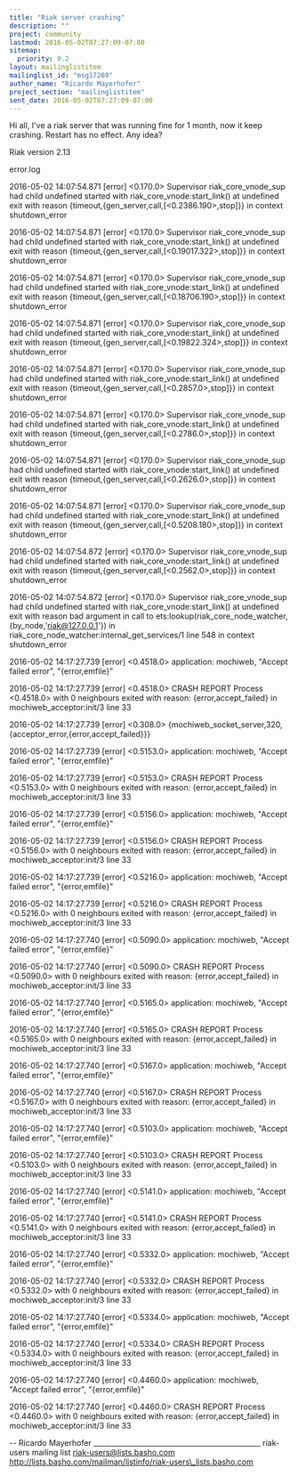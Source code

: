 ```yaml
---
title: "Riak server crashing"
description: ""
project: community
lastmod: 2016-05-02T07:27:09-07:00
sitemap:
  priority: 0.2
layout: mailinglistitem
mailinglist_id: "msg17269"
author_name: "Ricardo Mayerhofer"
project_section: "mailinglistitem"
sent_date: 2016-05-02T07:27:09-07:00
---
```



Hi all,
I've a riak server that was running fine for 1 month, now it keep crashing.
Restart has no effect. Any idea?

Riak version 2.13

error.log

2016-05-02 14:07:54.871 [error] <0.170.0> Supervisor riak\_core\_vnode\_sup
had child undefined started with riak\_core\_vnode:start\_link() at undefined
exit with reason {timeout,{gen\_server,call,[<0.2386.190>,stop]}} in context
shutdown\_error

2016-05-02 14:07:54.871 [error] <0.170.0> Supervisor riak\_core\_vnode\_sup
had child undefined started with riak\_core\_vnode:start\_link() at undefined
exit with reason {timeout,{gen\_server,call,[<0.19017.322>,stop]}} in
context shutdown\_error

2016-05-02 14:07:54.871 [error] <0.170.0> Supervisor riak\_core\_vnode\_sup
had child undefined started with riak\_core\_vnode:start\_link() at undefined
exit with reason {timeout,{gen\_server,call,[<0.18706.190>,stop]}} in
context shutdown\_error

2016-05-02 14:07:54.871 [error] <0.170.0> Supervisor riak\_core\_vnode\_sup
had child undefined started with riak\_core\_vnode:start\_link() at undefined
exit with reason {timeout,{gen\_server,call,[<0.19822.324>,stop]}} in
context shutdown\_error

2016-05-02 14:07:54.871 [error] <0.170.0> Supervisor riak\_core\_vnode\_sup
had child undefined started with riak\_core\_vnode:start\_link() at undefined
exit with reason {timeout,{gen\_server,call,[<0.2857.0>,stop]}} in context
shutdown\_error

2016-05-02 14:07:54.871 [error] <0.170.0> Supervisor riak\_core\_vnode\_sup
had child undefined started with riak\_core\_vnode:start\_link() at undefined
exit with reason {timeout,{gen\_server,call,[<0.2786.0>,stop]}} in context
shutdown\_error

2016-05-02 14:07:54.871 [error] <0.170.0> Supervisor riak\_core\_vnode\_sup
had child undefined started with riak\_core\_vnode:start\_link() at undefined
exit with reason {timeout,{gen\_server,call,[<0.2626.0>,stop]}} in context
shutdown\_error

2016-05-02 14:07:54.871 [error] <0.170.0> Supervisor riak\_core\_vnode\_sup
had child undefined started with riak\_core\_vnode:start\_link() at undefined
exit with reason {timeout,{gen\_server,call,[<0.5208.180>,stop]}} in context
shutdown\_error

2016-05-02 14:07:54.872 [error] <0.170.0> Supervisor riak\_core\_vnode\_sup
had child undefined started with riak\_core\_vnode:start\_link() at undefined
exit with reason {timeout,{gen\_server,call,[<0.2562.0>,stop]}} in context
shutdown\_error

2016-05-02 14:07:54.872 [error] <0.170.0> Supervisor riak\_core\_vnode\_sup
had child undefined started with riak\_core\_vnode:start\_link() at undefined
exit with reason bad argument in call to ets:lookup(riak\_core\_node\_watcher,
{by\_node,'riak@127.0.0.1'}) in
riak\_core\_node\_watcher:internal\_get\_services/1 line 548 in context
shutdown\_error

2016-05-02 14:17:27.739 [error] <0.4518.0> application: mochiweb, "Accept
failed error", "{error,emfile}"

2016-05-02 14:17:27.739 [error] <0.4518.0> CRASH REPORT Process <0.4518.0>
with 0 neighbours exited with reason: {error,accept\_failed} in
mochiweb\_acceptor:init/3 line 33

2016-05-02 14:17:27.739 [error] <0.308.0>
{mochiweb\_socket\_server,320,{acceptor\_error,{error,accept\_failed}}}

2016-05-02 14:17:27.739 [error] <0.5153.0> application: mochiweb, "Accept
failed error", "{error,emfile}"

2016-05-02 14:17:27.739 [error] <0.5153.0> CRASH REPORT Process <0.5153.0>
with 0 neighbours exited with reason: {error,accept\_failed} in
mochiweb\_acceptor:init/3 line 33

2016-05-02 14:17:27.739 [error] <0.5156.0> application: mochiweb, "Accept
failed error", "{error,emfile}"

2016-05-02 14:17:27.739 [error] <0.5156.0> CRASH REPORT Process <0.5156.0>
with 0 neighbours exited with reason: {error,accept\_failed} in
mochiweb\_acceptor:init/3 line 33

2016-05-02 14:17:27.739 [error] <0.5216.0> application: mochiweb, "Accept
failed error", "{error,emfile}"

2016-05-02 14:17:27.739 [error] <0.5216.0> CRASH REPORT Process <0.5216.0>
with 0 neighbours exited with reason: {error,accept\_failed} in
mochiweb\_acceptor:init/3 line 33

2016-05-02 14:17:27.740 [error] <0.5090.0> application: mochiweb, "Accept
failed error", "{error,emfile}"

2016-05-02 14:17:27.740 [error] <0.5090.0> CRASH REPORT Process <0.5090.0>
with 0 neighbours exited with reason: {error,accept\_failed} in
mochiweb\_acceptor:init/3 line 33

2016-05-02 14:17:27.740 [error] <0.5165.0> application: mochiweb, "Accept
failed error", "{error,emfile}"

2016-05-02 14:17:27.740 [error] <0.5165.0> CRASH REPORT Process <0.5165.0>
with 0 neighbours exited with reason: {error,accept\_failed} in
mochiweb\_acceptor:init/3 line 33

2016-05-02 14:17:27.740 [error] <0.5167.0> application: mochiweb, "Accept
failed error", "{error,emfile}"

2016-05-02 14:17:27.740 [error] <0.5167.0> CRASH REPORT Process <0.5167.0>
with 0 neighbours exited with reason: {error,accept\_failed} in
mochiweb\_acceptor:init/3 line 33

2016-05-02 14:17:27.740 [error] <0.5103.0> application: mochiweb, "Accept
failed error", "{error,emfile}"

2016-05-02 14:17:27.740 [error] <0.5103.0> CRASH REPORT Process <0.5103.0>
with 0 neighbours exited with reason: {error,accept\_failed} in
mochiweb\_acceptor:init/3 line 33

2016-05-02 14:17:27.740 [error] <0.5141.0> application: mochiweb, "Accept
failed error", "{error,emfile}"

2016-05-02 14:17:27.740 [error] <0.5141.0> CRASH REPORT Process <0.5141.0>
with 0 neighbours exited with reason: {error,accept\_failed} in
mochiweb\_acceptor:init/3 line 33

2016-05-02 14:17:27.740 [error] <0.5332.0> application: mochiweb, "Accept
failed error", "{error,emfile}"

2016-05-02 14:17:27.740 [error] <0.5332.0> CRASH REPORT Process <0.5332.0>
with 0 neighbours exited with reason: {error,accept\_failed} in
mochiweb\_acceptor:init/3 line 33

2016-05-02 14:17:27.740 [error] <0.5334.0> application: mochiweb, "Accept
failed error", "{error,emfile}"

2016-05-02 14:17:27.740 [error] <0.5334.0> CRASH REPORT Process <0.5334.0>
with 0 neighbours exited with reason: {error,accept\_failed} in
mochiweb\_acceptor:init/3 line 33

2016-05-02 14:17:27.740 [error] <0.4460.0> application: mochiweb, "Accept
failed error", "{error,emfile}"

2016-05-02 14:17:27.740 [error] <0.4460.0> CRASH REPORT Process <0.4460.0>
with 0 neighbours exited with reason: {error,accept\_failed} in
mochiweb\_acceptor:init/3 line 33



-- 
Ricardo Mayerhofer
\_\_\_\_\_\_\_\_\_\_\_\_\_\_\_\_\_\_\_\_\_\_\_\_\_\_\_\_\_\_\_\_\_\_\_\_\_\_\_\_\_\_\_\_\_\_\_
riak-users mailing list
riak-users@lists.basho.com
http://lists.basho.com/mailman/listinfo/riak-users\_lists.basho.com

